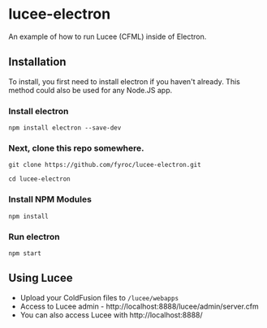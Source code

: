 # lucee-electron
An example of how to run Lucee (CFML) inside of Electron.

## Installation
To install, you first need to install electron if you haven't already. This method could also be used for any Node.JS app.

### Install electron

`npm install electron --save-dev`

### Next, clone this repo somewhere.

`git clone https://github.com/fyroc/lucee-electron.git`

`cd lucee-electron`

### Install NPM Modules

`npm install`

### Run electron

`npm start`

## Using Lucee

- Upload your ColdFusion files to `/lucee/webapps`
- Access to Lucee admin - http://localhost:8888/lucee/admin/server.cfm
- You can also access Lucee with http://localhost:8888/
